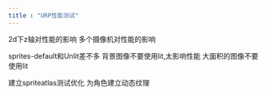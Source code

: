 ```yaml
---
title : "URP性能测试"
---
```


2d下z轴对性能的影响
多个摄像机对性能的影响

sprites-default和Unlit差不多
背景图像不要使用lit,太影响性能
大面积的图像不要使用lit

建立spriteatlas测试优化
为角色建立动态纹理